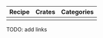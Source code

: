 | Recipe | Crates | Categories |
|--------|--------|------------|
|  |  |  |

<div class="hidden">
TODO: add links
</div>
